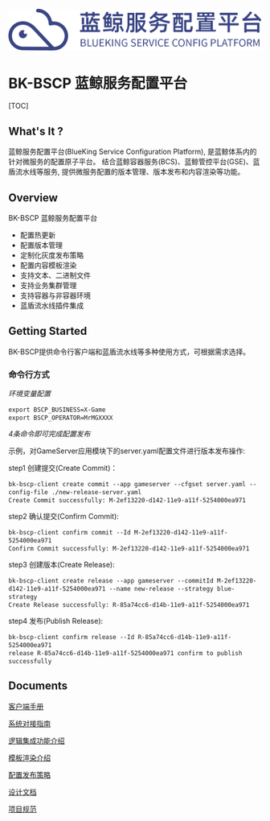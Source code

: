 ![BK-BSCP logo](./docs/img/logo.png)

BK-BSCP 蓝鲸服务配置平台
========================

[TOC]

## What's It ?

蓝鲸服务配置平台(BlueKing Service Configuration Platform), 是蓝鲸体系内的针对微服务的配置原子平台。
结合蓝鲸容器服务(BCS)、蓝鲸管控平台(GSE)、蓝盾流水线等服务, 提供微服务配置的版本管理、版本发布和内容渲染等功能。

## Overview

BK-BSCP 蓝鲸服务配置平台

* 配置热更新
* 配置版本管理
* 定制化灰度发布策略
* 配置内容模板渲染
* 支持文本、二进制文件
* 支持业务集群管理
* 支持容器与非容器环境
* 蓝盾流水线插件集成

## Getting Started

BK-BSCP提供命令行客户端和蓝盾流水线等多种使用方式，可根据需求选择。

### 命令行方式

*环境变量配置*

```shell
export BSCP_BUSINESS=X-Game
export BSCP_OPERATOR=MrMGXXXX
```

*4条命令即可完成配置发布*

示例，对GameServer应用模块下的server.yaml配置文件进行版本发布操作:

step1 创建提交(Create Commit)：
```shell
bk-bscp-client create commit --app gameserver --cfgset server.yaml --config-file ./new-release-server.yaml
Create Commit successfully: M-2ef13220-d142-11e9-a11f-5254000ea971
```

step2 确认提交(Confirm Commit):
```shell
bk-bscp-client confirm commit --Id M-2ef13220-d142-11e9-a11f-5254000ea971
Confirm Commit successfully: M-2ef13220-d142-11e9-a11f-5254000ea971
```

step3 创建版本(Create Release):
```shell
bk-bscp-client create release --app gameserver --commitId M-2ef13220-d142-11e9-a11f-5254000ea971 --name new-release --strategy blue-strategy
Create Release successfully: R-85a74cc6-d14b-11e9-a11f-5254000ea971
```

step4 发布(Publish Release):
```shell
bk-bscp-client confirm release --Id R-85a74cc6-d14b-11e9-a11f-5254000ea971
release R-85a74cc6-d14b-11e9-a11f-5254000ea971 confirm to publish successfully
```

## Documents

[客户端手册](docs/client_book.md)

[系统对接指南](api/api.md)

[逻辑集成功能介绍](docs/integrator.md)

[模板渲染介绍](docs/template.md)

[配置发布策略](docs/strategy.md)

[设计文档](docs/arch.md)

[项目规范](docs/standard.md)
